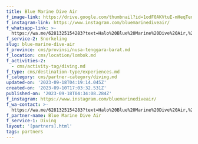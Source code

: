```yaml
---
title: Blue Marine Dive Air
f_image-link: https://drive.google.com/thumbnail?id=1odF0AKVtuE-mHeqTentkIqGHLD7ZQ6gz
f_instagram-link: https://www.instagram.com/bluemarinediveair/
f_whatsapp-link: >-
  https://wa.me/6281325154283?text=Halo%20Blue%20Marine%20Dive%20Air,%20saya%20dapat%20info%20dari%20@loocale.id%20dan%20punya%20pertanyaan
f_service-2: Snorkeling
slug: blue-marine-dive-air
f_province: cms/provinsi/nusa-tenggara-barat.md
f_location: cms/location/lombok.md
f_activities-2:
  - cms/activity-tag/diving.md
f_type: cms/destination-type/experiences.md
f_category: cms/partner-category/diving.md
updated-on: '2023-09-18T04:19:14.045Z'
created-on: '2023-09-10T17:03:32.531Z'
published-on: '2023-09-18T04:34:08.284Z'
f_instagram: https://www.instagram.com/bluemarinediveair/
f_wa-contact: >-
  https://wa.me/6281325154283?text=Halo%20Blue%20Marine%20Dive%20Air,%20saya%20dapat%20info%20dari%20@loocale.id%20dan%20punya%20pertanyaan
f_partner-name: Blue Marine Dive Air
f_service-1: Diving
layout: '[partners].html'
tags: partners
---
```



